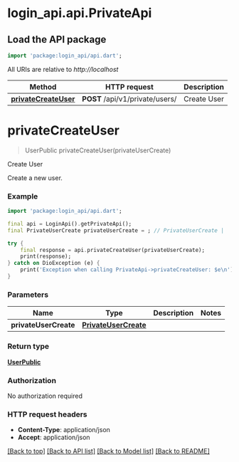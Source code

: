 # login_api.api.PrivateApi

## Load the API package
```dart
import 'package:login_api/api.dart';
```

All URIs are relative to *http://localhost*

Method | HTTP request | Description
------------- | ------------- | -------------
[**privateCreateUser**](PrivateApi.md#privatecreateuser) | **POST** /api/v1/private/users/ | Create User


# **privateCreateUser**
> UserPublic privateCreateUser(privateUserCreate)

Create User

Create a new user.

### Example
```dart
import 'package:login_api/api.dart';

final api = LoginApi().getPrivateApi();
final PrivateUserCreate privateUserCreate = ; // PrivateUserCreate | 

try {
    final response = api.privateCreateUser(privateUserCreate);
    print(response);
} catch on DioException (e) {
    print('Exception when calling PrivateApi->privateCreateUser: $e\n');
}
```

### Parameters

Name | Type | Description  | Notes
------------- | ------------- | ------------- | -------------
 **privateUserCreate** | [**PrivateUserCreate**](PrivateUserCreate.md)|  | 

### Return type

[**UserPublic**](UserPublic.md)

### Authorization

No authorization required

### HTTP request headers

 - **Content-Type**: application/json
 - **Accept**: application/json

[[Back to top]](#) [[Back to API list]](../README.md#documentation-for-api-endpoints) [[Back to Model list]](../README.md#documentation-for-models) [[Back to README]](../README.md)

